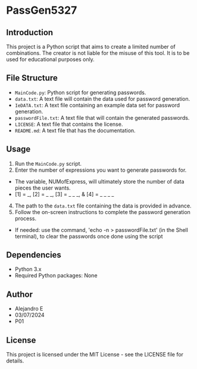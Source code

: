 # PassGen5327

## Introduction
This project is a Python script that aims to create a limited number of combinations. The creator is not liable for the misuse of this tool. It is to be used for educational purposes only.

## File Structure
- `MainCode.py`: Python script for generating passwords.
- `data.txt`: A text file will contain the data used for password generation.
- `IeDATA.txt`: A text file containing an example data set for password generation.
- `passwordFile.txt`: A text file that will contain the generated passwords.
- `LICENSE`: A text file that contains the license.
- `README.md`: A text file that has the documentation.

## Usage
1. Run the `MainCode.py` script.
2. Enter the number of expressions you want to generate passwords for.
- The variable, NUMofExpress, will ultimately store the number of data pieces the user wants.
- [1] = _, [2] = _ _, [3] = _ _ _, & [4] = _ _ _ _
4. The path to the `data.txt` file containing the data is provided in advance.
5. Follow the on-screen instructions to complete the password generation process.
- If needed: use the command, 'echo -n > passwordFile.txt' (in the Shell terminal), to clear the passwords once done using the script

## Dependencies
- Python 3.x
- Required Python packages: None

## Author
- Alejandro E
- 03/07/2024
- P01

## License
This project is licensed under the MIT License - see the LICENSE file for details.
